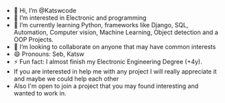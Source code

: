 - 👋 Hi, I’m @Katswcode
- 👀 I’m interested in Electronic and programming 
- 🌱 I’m currently learning Python, frameworks like Django, SQL, Automation, Computer vision, Machine Learning, Object detection and a OOP Projects.
- 💞️ I’m looking to collaborate on anyone that may have common interests 
- 😄 Pronouns: Seb, Katsw
- ⚡ Fun fact: I almost finish my Electronic Engineering Degree (+4y).
-  If you are interested in help me with any project I will really appreciate it and maybe we could help each other
-  Also I'm open to join a project that you may found interesting and wanted to work in.
